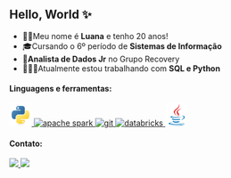 <h2>Hello, World ✨</h2>

- 👋🏻Meu nome é **Luana** e tenho 20 anos!
- 🎓Cursando o 6º período de **Sistemas de Informação**
- 💼**Analista de Dados Jr** no Grupo Recovery
- 👩🏻‍💻Atualmente estou trabalhando com **SQL e Python**

<h4 align="left">Linguagens e ferramentas:</h4>
<p align="left"> 
    <a href="https://www.python.org" target="_blank" rel="noreferrer"> 
      <img src="https://raw.githubusercontent.com/devicons/devicon/master/icons/python/python-original.svg" alt="python" width="40" height="40"/>
  </a>
    <a href="https://spark.apache.org/" target="_blank" rel="noreferrer"> 
      <img src="https://user-images.githubusercontent.com/25181517/184357834-eba1eee1-6074-4b9c-8ed3-5373868096cc.png" alt="apache spark" width="40" height="40"/>
  </a>
    <a href="https://git-scm.com/" target="_blank" rel="noreferrer"> 
      <img src="https://user-images.githubusercontent.com/25181517/192108372-f71d70ac-7ae6-4c0d-8395-51d8870c2ef0.png" alt="git" width="40" height="40"/>
  </a>
    <a href="https://www.databricks.com/" target="_blank" rel="noreferrer"> 
      <img src="https://user-images.githubusercontent.com/25181517/197845567-86a09ca9-d96f-42c4-9ab1-8bce95ab000d.png" alt="databricks" width="40" height="40"/>
  </a>
    <a href="https://www.java.com" target="_blank" rel="noreferrer"> 
      <img src="https://raw.githubusercontent.com/devicons/devicon/master/icons/java/java-original.svg" alt="java" width="40" height="40"/>
  </a>
</p>

<h4>Contato:</h4> 
<div align="left">
    <a href="mailto:luanabelo45@gmail.com" alt="Email">
      <img src="https://img.shields.io/badge/-Email-6a9f4a?style=for-the-badge&logo=Gmail&logoColor=FFF"/>
  </a>
    <a href="https://www.linkedin.com/in/luana-belo" alt="Linkedin">
      <img src="https://img.shields.io/badge/-Linkedin-6a9f4a?style=for-the-badge&logo=Linkedin&logoColor=FFF"/>
  </a>
</div>
